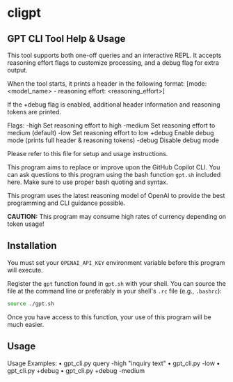 # cligpt
GPT CLI Tool Help & Usage
-------------------------
This tool supports both one-off queries and an interactive REPL. It accepts reasoning effort flags to
customize processing, and a debug flag for extra output.

When the tool starts, it prints a header in the following format:
  [mode: <model_name> - reasoning effort: <reasoning_effort>]

If the +debug flag is enabled, additional header information and reasoning tokens are printed.

Flags:
  -high       Set reasoning effort to high
  -medium     Set reasoning effort to medium (default)
  -low        Set reasoning effort to low
  +debug      Enable debug mode (prints full header & reasoning tokens)
  -debug      Disable debug mode

Please refer to this file for setup and usage instructions.

This program aims to replace or improve upon the GitHub Copilot CLI. You can
ask questions to this program using the bash function `gpt.sh` included here.
Make sure to use proper bash quoting and syntax.

This program uses the latest reasoning model of OpenAI to provide the best
programming and CLI guidance possible.

**CAUTION:** This program may consume high rates of currency depending on token
usage!

## Installation

You must set your `OPENAI_API_KEY` environment variable before this program
will execute.

Register the `gpt` function found in `gpt.sh` with your shell. You can source
the file at the command line or preferably in your shell's `.rc` file (e.g.,
`.bashrc`):

```bash
source ./gpt.sh
```

Once you have access to this function, your use of this program will be much
easier.

## Usage

Usage Examples:
  • gpt_cli.py query -high "inquiry text"
  • gpt_cli.py -low
  • gpt_cli.py +debug
  • gpt_cli.py +debug -medium

